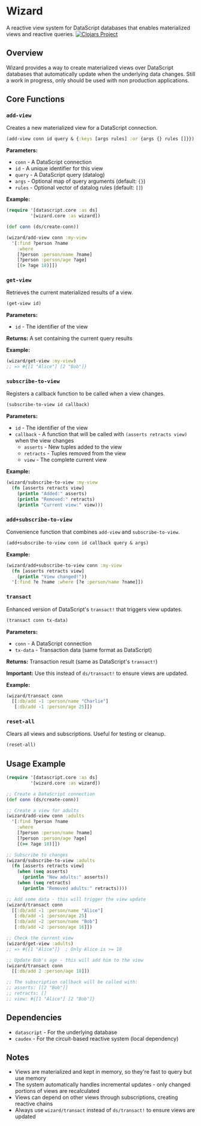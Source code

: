 # Wizard

A reactive view system for DataScript databases that enables materialized views and reactive queries.
[![Clojars Project](https://img.shields.io/clojars/v/net.clojars.jumraiya/wizard.svg)](https://clojars.org/net.clojars.jumraiya/wizard)

## Overview

Wizard provides a way to create materialized views over DataScript databases that automatically update when the underlying data changes. Still a work in progress, only should be used with non production applications.

## Core Functions

### `add-view`

Creates a new materialized view for a DataScript connection.

```clojure
(add-view conn id query & {:keys [args rules] :or {args {} rules []}})
```

**Parameters:**
- `conn` - A DataScript connection
- `id` - A unique identifier for this view
- `query` - A DataScript query (datalog)
- `args` - Optional map of query arguments (default: `{}`)
- `rules` - Optional vector of datalog rules (default: `[]`)

**Example:**
```clojure
(require '[datascript.core :as ds]
         '[wizard.core :as wizard])

(def conn (ds/create-conn))

(wizard/add-view conn :my-view 
  '[:find ?person ?name 
    :where 
    [?person :person/name ?name]
    [?person :person/age ?age]
    [(> ?age 18)]])
```

### `get-view`

Retrieves the current materialized results of a view.

```clojure
(get-view id)
```

**Parameters:**
- `id` - The identifier of the view

**Returns:** A set containing the current query results

**Example:**
```clojure
(wizard/get-view :my-view)
;; => #{[1 "Alice"] [2 "Bob"]}
```

### `subscribe-to-view`

Registers a callback function to be called when a view changes.

```clojure
(subscribe-to-view id callback)
```

**Parameters:**
- `id` - The identifier of the view
- `callback` - A function that will be called with `(asserts retracts view)` when the view changes
  - `asserts` - New tuples added to the view
  - `retracts` - Tuples removed from the view  
  - `view` - The complete current view

**Example:**
```clojure
(wizard/subscribe-to-view :my-view
  (fn [asserts retracts view]
    (println "Added:" asserts)
    (println "Removed:" retracts)
    (println "Current view:" view)))
```

### `add+subscribe-to-view`

Convenience function that combines `add-view` and `subscribe-to-view`.

```clojure
(add+subscribe-to-view conn id callback query & args)
```

**Example:**
```clojure
(wizard/add+subscribe-to-view conn :my-view
  (fn [asserts retracts view]
    (println "View changed!"))
  '[:find ?e ?name :where [?e :person/name ?name]])
```

### `transact`

Enhanced version of DataScript's `transact!` that triggers view updates.

```clojure
(transact conn tx-data)
```

**Parameters:**
- `conn` - A DataScript connection
- `tx-data` - Transaction data (same format as DataScript)

**Returns:** Transaction result (same as DataScript's `transact!`)

**Important:** Use this instead of `ds/transact!` to ensure views are updated.

**Example:**
```clojure
(wizard/transact conn 
  [[:db/add -1 :person/name "Charlie"]
   [:db/add -1 :person/age 25]])
```

### `reset-all`

Clears all views and subscriptions. Useful for testing or cleanup.

```clojure
(reset-all)
```

## Usage Example

```clojure
(require '[datascript.core :as ds]
         '[wizard.core :as wizard])

;; Create a DataScript connection
(def conn (ds/create-conn))

;; Create a view for adults
(wizard/add-view conn :adults
  '[:find ?person ?name
    :where 
    [?person :person/name ?name]
    [?person :person/age ?age]
    [(>= ?age 18)]])

;; Subscribe to changes
(wizard/subscribe-to-view :adults
  (fn [asserts retracts view]
    (when (seq asserts)
      (println "New adults:" asserts))
    (when (seq retracts)
      (println "Removed adults:" retracts))))

;; Add some data - this will trigger the view update
(wizard/transact conn
  [[:db/add -1 :person/name "Alice"]
   [:db/add -1 :person/age 25]
   [:db/add -2 :person/name "Bob"] 
   [:db/add -2 :person/age 16]])

;; Check the current view
(wizard/get-view :adults)
;; => #{[1 "Alice"]}  ; Only Alice is >= 18

;; Update Bob's age - this will add him to the view
(wizard/transact conn
  [[:db/add 2 :person/age 18]])

;; The subscription callback will be called with:
;; asserts: [[2 "Bob"]]
;; retracts: []
;; view: #{[1 "Alice"] [2 "Bob"]}
```

## Dependencies

- `datascript` - For the underlying database
- `caudex` - For the circuit-based reactive system (local dependency)

## Notes

- Views are materialized and kept in memory, so they're fast to query but use memory
- The system automatically handles incremental updates - only changed portions of views are recalculated
- Views can depend on other views through subscriptions, creating reactive chains
- Always use `wizard/transact` instead of `ds/transact!` to ensure views are updated
